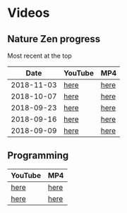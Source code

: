 # Videos

## Nature Zen progress

Most recent at the top

Date|YouTube|MP4
---|---|---
2018-11-03|[here](https://youtu.be/ZAkvK3CWLFM)|[here](http://richelbilderbeek.nl/nature_zen_20181103.ogv)|
2018-10-07|[here](https://youtu.be/bYTBSPJuB7U)|[here](http://www.richelbilderbeek.nl/nature_zen_20181007.mp4)
2018-09-23|[here](https://youtu.be/rg2jB2NB9MY)|[here](http://www.richelbilderbeek.nl/nature_zen_20180923.mp4)
2018-09-16|[here](https://youtu.be/ad49OX7_lww)|[here](http://www.richelbilderbeek.nl/nature_zen_20180916.mp4)
2018-09-09|[here](https://youtu.be/e-2ua3MeoyU)|[here](http://www.richelbilderbeek.nl/nature_zen_20180909.mp4)

## Programming

YouTube|MP4
---|---
[here](https://youtu.be/U0-Wv_ek0k8)|[here](http://richelbilderbeek.nl/nature_zen_klassenontwerp_1.ogv)
[here](https://youtu.be/tCC_Kf_K_48)|[here](http://richelbilderbeek.nl/nature_zen_klassenontwerp_2.ogv)
